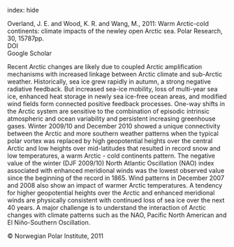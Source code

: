 index: hide

<div class="Citation">

  <div class="Citation-body">
    <div class="Citation-text">Overland, J. E. and Wood, K. R. and Wang, M., 2011: Warm Arctic-cold continents: climate impacts of the newley open Arctic sea. <span class="Article-journal">Polar Research, </span><span class="Article-volume">30, </span>15787pp.</div>
    <div class="Citation-links">
      <div class="CitationLink" data-href="https://doi.org/10.3402/polar.v30i0.15787">
        <div class="CitationLink-icon CitationLink-Doi"></div>
        <div class="CitationLink-text">DOI</div>
      </div>
      <div class="CitationLink" data-href="https://scholar.google.com/scholar?q=10.3402/polar.v30i0.15787">
        <div class="CitationLink-icon CitationLink-Scholar"></div>
        <div class="CitationLink-text">Google Scholar</div>
      </div>
    </div>
  </div>
</div>

Recent Arctic changes are likely due to coupled Arctic amplification mechanisms with increased linkage between Arctic climate and sub-Arctic weather. Historically, sea ice grew rapidly in autumn, a strong negative radiative feedback. But increased sea-ice mobility, loss of multi-year sea ice, enhanced heat storage in newly sea ice-free ocean areas, and modified wind fields form connected positive feedback processes. One-way shifts in the Arctic system are sensitive to the combination of episodic intrinsic atmospheric and ocean variability and persistent increasing greenhouse gases. Winter 2009/10 and December 2010 showed a unique connectivity between the Arctic and more southern weather patterns when the typical polar vortex was replaced by high geopotential heights over the central Arctic and low heights over mid-latitudes that resulted in record snow and low temperatures, a warm Arctic - cold continents pattern. The negative value of the winter (DJF 2009/10) North Atlantic Oscillation (NAO) index associated with enhanced meridional winds was the lowest observed value since the beginning of the record in 1865. Wind patterns in December 2007 and 2008 also show an impact of warmer Arctic temperatures. A tendency for higher geopotential heights over the Arctic and enhanced meridional winds are physically consistent with continued loss of sea ice over the next 40 years. A major challenge is to understand the interaction of Arctic changes with climate patterns such as the NAO, Pacific North American and El Niño-Southern Oscillation.

<div class="Citation-copy">
&copy; Norwegian Polar Institute, 2011
</div>